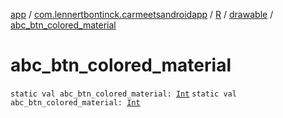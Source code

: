 [app](../../../index.md) / [com.lennertbontinck.carmeetsandroidapp](../../index.md) / [R](../index.md) / [drawable](index.md) / [abc_btn_colored_material](./abc_btn_colored_material.md)

# abc_btn_colored_material

`static val abc_btn_colored_material: `[`Int`](https://kotlinlang.org/api/latest/jvm/stdlib/kotlin/-int/index.html)
`static val abc_btn_colored_material: `[`Int`](https://kotlinlang.org/api/latest/jvm/stdlib/kotlin/-int/index.html)